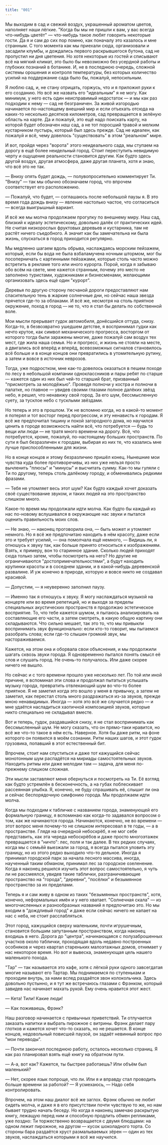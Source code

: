 ```yaml
---
title: "001"
---
```


Мы выходим в сад и свежий воздух, украшенный ароматом цветов, наполняет наши
лёгкие. "Когда бы мы не пришли к вам, у вас всегда что-нибудь цветёт" —
что-нибудь такое любят говорить некоторые гости. Да я и сам до сих пор помню,
как поначалу это казалось и мне странным. С того момента как мы приехали сюда,
организовали и засадили клумбы, и дождались первого раскрывшегося бутона, сад не
пропустил ни дня цветения. Но хотя некоторые из гостей и списывают всё на мягкий
климат, это было бы невозможно без усердной работы и глубоких познаний в
ботанике. И, не в последнюю очередь, сложной системы орошения и контроля
температуры, без которых количество усилий на поддержание сада было бы, пожалуй,
непосильным.

Я люблю сад, и, не стану отрицать, горжусь, что и я приложил руки к его
созданию. Но всё же назвать его "идеальным" я не могу. Как минимум, у него есть
один неисправимый недостаток — и мы как раз подходим к нему — сад не
безграничен. За живой изгородью начинается по-настоящему внешний мир и если
отъехать отсюда на каких-то несколько десятков километров, сад превращается в
зелёную область на карте. Да и пожалуй, это ещё надо поискать карту, на которой
будет обозначен *наш* сад, а не тот поросший травой и мелким кустарником
пустырь, который был здесь прежде. Сад не идеален, как пожалуй и всё, чему
довелось "существовать" в этом "реальном" мире.

И вот, пройдя через "ворота" этого неидеального сада, мы ступаем на дорогу в ещё
более неидельный город. Стоит переступить невидимую черту и ощущение реальности
становится другим. Как будто здесь другой воздух, другая атмосфера, даже другая
планета, хотя и знаю, что всё это не так.

— Внизу опять будет дождь, — полувопросительно комментирует Ти. "Внизу" — так мы
обычно обозначаем город, что впрочем соответствует его расположению.

— Пожалуй, что будет, — соглашаюсь после небольшой паузы я. В это время года
дождь внизу — явление настолько частое, что согласиться — всегда выигрышный
вариант.

И всё же мы молча продолжаем прогулку по внешнему миру. Наш сад, близкий к
идеалу эстетическому, довольно далёк от практических идей. Не считая низкорослых
фруктовых деревьев и кустарника, там не растёт ничего съедобного. А значит как
бы замечательна ни была жизнь, спускаться в город приходится регулярно.

Мы медленно шагаем вдоль обрыва, наслаждаясь морским пейзажем, который, если бы
вода не была взбаламучена ночным штормом, мог бы посоперничать с картинными
пейзажами, которые столь часто можно встретить в рекламе того или иного
курорта. Порой, когда я забываю обо всём на свете, мне кажется странным, почему
это место не заполнено туристами, художниками и бизнесменами, желающими
организовать здесь ещё один "курорт".

Деревья по другую сторону песчаной дороги предоставляют нам спасительную тень в
жаркие солнечные дни, но сейчас наша звезда прячется где-то за облаками. И всё
же, несмотря на столь приятное окружение, поход в город — не то, что я стал бы
делать по собственной воле.

Мои мысли прерывает гудок автомобиля, донёсшийся оттуда, снизу. Когда-то, в
безвозвратно ушедшем детстве, я воспринимал гудки как нечто крутое, как символ
механического прогресса, восторгом от которого тогда были заражены многие, даже
пожалуй сам воздух тех мест, где жила наша семья. Но и прогресс, и жизнь не
стояли на месте, а двигались всё вперёд и вперёд, всевозможных сигналов
становилось всё больше и в конце концов они превратились в утомительную рутину,
а затем и вовсе в источник неврозов.

Тогда, уже подростком, мне как-то довелось оказаться в пешем походе по лесу в
небольшой компании одноклассников и пары ребят по старше — кажется один из них
был чей-то старший брат, призванный "присмотреть за молодёжью". Проведя полночи
у костра и полночи в палатке, но главное — увидев своими глазами полное далёких
звёзд небо, я решил, что ненавижу свой город. За его шум, бессмысленную суету,
за тусклое небо с тусклыми звёздами.

Но теперь и это в прошлом. Уж не вспомню когда, но в какой-то момент я потерял и
тот восторг перед прогрессом, и эту ненависть к городам. Я всё же предпочитал
тишину и покой загородного дома, но научился ценить в городе возможность найти
всё, что потребуется — будь то вещи или люди — не тратя много времени на
дорогу. Всё, что потребуется, кроме, пожалуй, по-настоящему больших
пространств. По сути я был безразличен к городам, выбирая из них те, что
казались мне лучше приспособленными для жизни.

Но в конце концов и этому безразличию пришёл конец. Нынешние мои чувства куда
более противоречивы, из них уже нельзя просто вычленить "плюсы" и "минусы" и
высчитать сумму. Как-то мы гуляли с Ти по другому, теперь столь далёкому городу,
и обменивались редкими фразами.

— Тебя не утомляет весь этот шум? Как будто каждый хочет доказать своё
существование звуком, и таких людей на это пространство слишком много.

Какое-то время мы продолжали идти молча. Как будто бы каждый из нас по-новому
вслушивался в окружающие нас звуки и пытался оценить правильность моих слов.

— Не знаю, — наконец проговорила она, — быть может и утомляет немного. Но я всё
же предпочитаю находить в нём красоту, даже если это и требует усилий, — она
помолчала ещё немного, — Видишь ли, я отношусь к звуку так, как больше принято
относиться к изображениям. Взять, к примеру, вон то старинное здание. Сколько
людей приходят сюда только затем, чтобы посмотреть на него? Но другие не
ограничиваются "достопримечательностями", а будут находить крупинки красоты и в
соседнем здании, и в какой-нибудь деревенской развалине. И уж конечно в природе,
которую и вовсе никто не создавал красивой.

— Допустим, — я неуверенно заполнил паузу.

— Именно так я отношусь к звуку. Я могу наслаждаться музыкой на концерте или во
время репетиций, но и выходя за пределы специальных акустических пространств я
продолжаю эстетическое восприятие. То, что тебе кажется шумом, я пытаюсь
анализировать на составляющие его части, а затем смотреть, в какую общую картину
они складываются. Что сильно мешает, так это то, что мы привыкли воспринимать
звук функционально: если кто-то говорит, мы пытаемся разобрать слова; если
где-то слышен громкий звук, мы настораживаемся.

Кажется, на этом она и оборвала свои объяснения, и мы продолжили шагать сквозь
звуки города. Я одновременно пытался понять смысл её слов и слушать город. Не
очень-то получалось. Или даже скорее ничего не вышло.

Но сейчас и с того времени прошло уже несколько лет. По той или иной причине, я
вспоминал эти слова и продолжал пытаться услышать музыку города, превратить
отвлекающий шум во что-то более приятное. Я не заметил когда это вошло у меня в
привычку, а затем не заметил, как перестал столь много раздражаться из-за
звуков, прежде мною ненавидимых. Иногда — хотя это всё же случается редко — и
мне удаётся насладиться хаотичной композицией звуков, которые никто специально
не складывал вместе.

Вот и теперь, гудок, раздавшийся снизу, я не стал воспринимать как бессмысленный
шум. Не могу сказать, что он прямо-таки нравится, но всё же что-то такое в нём
есть. Наверное. Хотя бы даже ритм, на фоне которого он появился в моём
сознании. Ритм наших шагов, и этот гудок грузовика, попавший в этот естественный
бит.

Впрочем, стоит нам спуститься и даже тот кажущийся сейчас монотонным шум
распадётся на мириады самостоятельных звуков. Находить ритмы или даже мелодии
там — задача, для меня по-прежнему слишком сложная.

Эти мысли заставляют меня обернуться и посмотреть на Ти. Её взгляд как будто
устремлён в бесконечность, а на губах поблескивает рассеянная улыбка. Я,
конечно, не буду спрашивать её, слышит ли она и сейчас беспорядочную симфонию
города. Мы продолжаем идти молча.

Когда мы подходим к табличке с названием города, знаменующей его формальную
границу, я вспоминаю как когда-то задавался вопросом о том, как же начинаются
города. Начинаются, конечно, не во времени — этот вопрос меня почему-то не
слишком интересовал в те годы, — а в пространстве. Глядя на очередной небоскрёб,
я не мог себе представить, как эта череда небоскрёбов и даже просто многоэтажек
превращается в "ничто": лес, поля и так далее. В тех редких случаях, когда мы с
семьёй выезжали за город, я всегда пытался уловить эту границу, но из этого
редко выходило что-то дельное. Иногда я принимал городской парк за начала
лесного массива, иногда, наученный таким обманом, принимал лес за городское
озеленение. Когда я наконец решился изучить этот вопрос самостоятельно, я чуть
ли не рассмеялся, увидев такие таблички, разграничивающие пространство на
"города", "деревни", "посёлки" и безымянное пространство за их пределами.

Теперь я и сам живу в одном из таких "безымянных пространств", хотя, конечно,
неформальных имён и у него хватает. "Солнечная скала" — из многочисленных и
разнообразных названий я предпочитаю это. Но мы входим в "дождливый город" и
даже если сейчас ничего не капает на нас с неба, не стоит расслабляться.

Этот город, кажущийся сверху маленьким, почти игрушечным, становится большим
запутанным пространством, когда наконец входишь в него. Дорога до "центра",
начинающаяся с полузаброшенных участков около таблички, проходящая вдоль недавно
построенных особняков и через квартал стареньких малоэтажных домов, отнимает у
нас некоторое время. Но вот и вывеска, знаменующая цель нашего маленького
похода.

"Тар" — так называется это кафе, хотя с лёгкой руки одного завсегдатая многие
называют его Тартар. Мы поднимаемся по ступенькам и проходим внутрь, за нами
вслед раздаётся звон колокольчика. Здесь довольно пустынно, и я тут же
встречаюсь глазами с Фрэнком, который завидев нас начинает махать рукой. Ему
очень нравится этот жест.

— Кета! Тили! Какие люди!

— Как поживаешь, Фрэнк?

Наш разговор начинается с привычных приветствий. Ти отлучается заказать напитки
и выбрать пирожное с витрины. Фрэнк делает пару глотков и кажется хочет что-то
сказать, но не решается. В конце концов, недовольный повисшей паузой, он задаёт
невинный вопрос про "мои переводы".

— Почти закончил последнюю работу, осталось несколько страниц. Я как раз
планировал взять ещё книгу на обратном пути.

— А-а, вот как? Кажется, ты быстрее работаешь? Или объём был маленький?

— Нет, скорее язык попроще, что ли. Или я и вправду стал проводить больше
времени за работой? — Я усмехаюсь, — Надо себя контролировать.

Впрочем, на этом наш диалог всё же заглох. Фрэнк обычно не любит сидеть молча, и
даже я в его присутствии почти чувствую то же, но нам бывает трудно начать
беседу. Но когда я наконец замечаю раскрытую книгу, лежащую перед ним и
способную продлить обмен репликами, уже поздно: Ти торжественно возвращается с
двумя блюдцами: на одном лежит пирожное, на другом — кусок шоколадного торта. Со
стороны бара раздаётся хруст размалываемых зёрен — один из тех звуков,
наслаждаться которыми я всё же научился.
